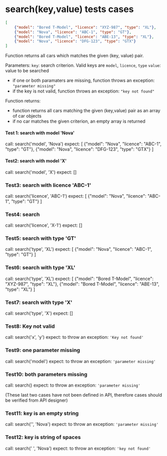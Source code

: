# **search(key,value)** tests cases

```json
[
    {"model": "Bored T-Model", "licence": "XYZ-987", "type": "XL"},
    {"model": "Nova", "licence": "ABC-1", "type": "GT"},
    {"model": "Bored T-Model", "licence": "ABE-13", "type": "XL"},
    {"model": "Nova", "licence": "DFG-123", "type": "GTX"}
]
```

Function returns all cars which matches the given (key, value) pair.

Parameters:
`key`: search criterion. Valid keys are `model`, `licence`, `type`
`value`: value to be searched

- if one or both paramaters are missing, function throws an exception: `"parameter missing"`
- if the key is not valid, function throws an exception: `"key not found"`

Function returns:
-   function returns all cars matching the given (key,value) pair as an array of car objects
-   if no car matches the given criterion, an empty array is returned

#### Test 1: search with model 'Nova'
call: search('model', 'Nova')
expect: [
    {"model": "Nova", "licence": "ABC-1", "type": "GT"},
    {"model": "Nova", "licence": "DFG-123", "type": "GTX"}
]

#### Test2: search with model 'X'
call: search('model', 'X')
expect: []

### Test3: search with licence 'ABC-1'
call: search('licence', 'ABC-1')
expect: 
[
    {"model": "Nova", "licence": "ABC-1", "type": "GT"}
]

### Test4: search 
call: search('licence', 'X-1')
expect: []

### Test5: search with type 'GT'
call: search('type', 'XL')
expect: 
[
    {"model": "Nova", "licence": "ABC-1", "type": "GT"}
]

### Test6: search with type 'XL'
call: search('type', 'XL')
expect: 
[ 
    {"model": "Bored T-Model", "licence": "XYZ-987", "type": "XL"},
    {"model": "Bored T-Model", "licence": "ABE-13", "type": "XL"}
]

### Test7: search with type 'X'
call: search('type', 'X')
expect: []

### Test8: Key not valid
call: search('x', 'y')
expect: to throw an exception: `'Key not found'`

### Test9: one parameter missing
call: search('model')
expect: to throw an exception: `'parameter missing'`

### Test10: both parameters missing
call: search()
expect: to throw an exception: `'parameter missing'`

(These last two cases have not been defined in API, therefore cases should be verified from API designer)
### Test11: key is an empty string
call: search('', 'Nova')
expect: to throw an exception: `'parameter missing'`

### Test12: key is string of spaces
call: search(' ', 'Nova')
expect: to throw an exception: `'key not found'`